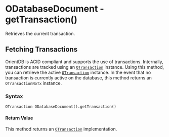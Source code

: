 
# ODatabaseDocument - getTransaction()

Retrieves the current transaction.

## Fetching Transactions

OrientDB is ACID compliant and supports the use of transactions.  Internally, transactions are tracked using an [`OTransaction`](../OTransaction.md) instance.  Using this method, you can retrieve the active [`OTransaction`](../OTransaction.md) instance.  In the event that no transaction is currently active on the database, this method returns an `OTransactionNoTx` instance.

### Syntax

```
OTransaction ODatabaseDocument().getTransaction()
```

#### Return Value

This method returns an [`OTransaction`](../OTransaction.md) implementation.

